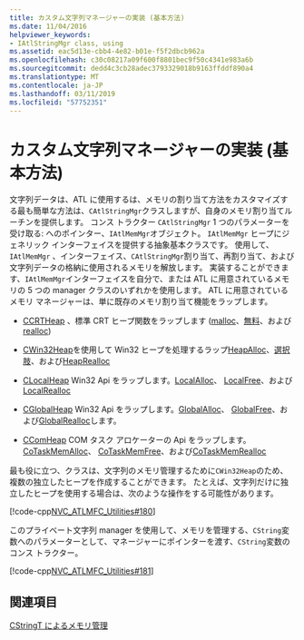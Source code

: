 ```yaml
---
title: カスタム文字列マネージャーの実装 (基本方法)
ms.date: 11/04/2016
helpviewer_keywords:
- IAtlStringMgr class, using
ms.assetid: eac5d13e-cbb4-4e82-b01e-f5f2dbcb962a
ms.openlocfilehash: c30c08217a09f600f8801bec9f50c4341e983a6b
ms.sourcegitcommit: dedd4c3cb28adec3793329018b9163ffddf890a4
ms.translationtype: MT
ms.contentlocale: ja-JP
ms.lasthandoff: 03/11/2019
ms.locfileid: "57752351"
---
```

# <a name="implementation-of-a-custom-string-manager-basic-method"></a>カスタム文字列マネージャーの実装 (基本方法)

文字列データは、ATL に使用するは、メモリの割り当て方法をカスタマイズする最も簡単な方法は、`CAtlStringMgr`クラスしますが、自身のメモリ割り当てルーチンを提供します。 コンス トラクター `CAtlStringMgr` 1 つのパラメーターを受け取る: へのポインター、`IAtlMemMgr`オブジェクト。 `IAtlMemMgr` ヒープにジェネリック インターフェイスを提供する抽象基本クラスです。 使用して、 `IAtlMemMgr` 、インターフェイス、`CAtlStringMgr`割り当て、再割り当て、および文字列データの格納に使用されるメモリを解放します。 実装することができます、`IAtlMemMgr`インターフェイスを自分で、または ATL に用意されているメモリの 5 つの manager クラスのいずれかを使用します。 ATL に用意されているメモリ マネージャーは、単に既存のメモリ割り当て機能をラップします。

- [CCRTHeap](../atl/reference/ccrtheap-class.md) 、標準 CRT ヒープ関数をラップします ([malloc](../c-runtime-library/reference/malloc.md)、[無料](../c-runtime-library/reference/free.md)、および[realloc](../c-runtime-library/reference/realloc.md))

- [CWin32Heap](../atl/reference/cwin32heap-class.md)を使用して Win32 ヒープを処理するラップ[HeapAlloc](/windows/desktop/api/heapapi/nf-heapapi-heapalloc)、[選択肢](/windows/desktop/api/heapapi/nf-heapapi-heapfree)、および[HeapRealloc](/windows/desktop/api/heapapi/nf-heapapi-heaprealloc)

- [CLocalHeap](../atl/reference/clocalheap-class.md) Win32 Api をラップします。[LocalAlloc](/windows/desktop/api/winbase/nf-winbase-localalloc)、 [LocalFree](/windows/desktop/api/winbase/nf-winbase-localfree)、および[LocalRealloc](/windows/desktop/api/winbase/nf-winbase-localrealloc)

- [CGlobalHeap](../atl/reference/cglobalheap-class.md) Win32 Api をラップします。[GlobalAlloc](/windows/desktop/api/winbase/nf-winbase-globalalloc)、 [GlobalFree](/windows/desktop/api/winbase/nf-winbase-globalfree)、および[GlobalRealloc](/windows/desktop/api/winbase/nf-winbase-globalrealloc)します。

- [CComHeap](../atl/reference/ccomheap-class.md) COM タスク アロケーターの Api をラップします。[CoTaskMemAlloc](/windows/desktop/api/combaseapi/nf-combaseapi-cotaskmemalloc)、 [CoTaskMemFree](/windows/desktop/api/combaseapi/nf-combaseapi-cotaskmemfree)、および[CoTaskMemRealloc](/windows/desktop/api/combaseapi/nf-combaseapi-cotaskmemrealloc)

最も役に立つ、クラスは、文字列のメモリ管理するために`CWin32Heap`のため、複数の独立したヒープを作成することができます。 たとえば、文字列だけに独立したヒープを使用する場合は、次のような操作をする可能性があります。

[!code-cpp[NVC_ATLMFC_Utilities#180](../atl-mfc-shared/codesnippet/cpp/implementation-of-a-custom-string-manager-basic-method_1.cpp)]

このプライベート文字列 manager を使用して、メモリを管理する、`CString`変数へのパラメーターとして、マネージャーにポインターを渡す、`CString`変数のコンス トラクター。

[!code-cpp[NVC_ATLMFC_Utilities#181](../atl-mfc-shared/codesnippet/cpp/implementation-of-a-custom-string-manager-basic-method_2.cpp)]

## <a name="see-also"></a>関連項目

[CStringT によるメモリ管理](../atl-mfc-shared/memory-management-with-cstringt.md)
